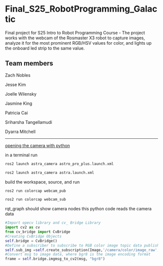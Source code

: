 # Final_S25_RobotProgramming_Galactic
Final project for S25 Intro to Robot Programming Course - The project works with the webcam of the Rosmaster X3 robot to capture images, analyze it for the most prominent RGB/HSV values for color, and lights up the onboard led strip to the same value.

## Team members
Zach Nobles

Jesse Kim

Joelle Wilensky

Jasmine King

Patricia Cai

Sriharsha Tangellamudi

Dyarra Mitchell


---

[opening the camera with python](http://www.yahboom.net/study/ROSMASTER-X3)

in a terminal run
```sh
ros2 launch astra_camera astro_pro_plus.launch.xml
```
```sh
ros2 launch astra_camera astra.launch.xml
```
build the workspace, source, and run
```sh
ros2 run colorcap webcam_pub
```
```sh
ros2 run colorcap webcam_sub
```
rqt_graph should show camera nodes
this python code reads the camera data
```python
#Import opecv library and cv_ Bridge Library
import cv2 as cv
from cv_bridge import CvBridge
#Creating CvBridge Objects
self.bridge = CvBridge()
#Define a subscriber to subscribe to RGB color image topic data published by deep camera nodes
self.sub_img =self.create_subscription(Image,'/camera/color/image_raw',self.handleTopic,100)
#Convert msg to image data, where bgr8 is the image encoding format
frame = self.bridge.imgmsg_to_cv2(msg, "bgr8")
```

